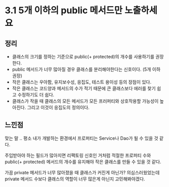# 3.1 5개 이하의 public 메서드만 노출하세요

## 정리

- 클래스의 크기를 정하는 기준으로 public(+ protected)의 개수를 사용하기를 권장한다.
- public 메서드가 너무 많아질 경우 클래스를 분리해야한다는 신호이다. (5개 이하 권장)
- 작은 클래스는 우아함, 유지보수성, 응집도, 테스트 용이성 등의 장점이 있다.
- 작은 클래스는 코드양과 메서드의 수가 적기 때문에  큰 클래스보다 에러를 찾기 쉽고 수정하기도 더 쉽다.
- 클래스가 작을 때 클래스의 모든 메서드가 모든 프러퍼티와 상호작용할 가능성이 높아진다. 그리고 이것이 응집도의 정의이다.

## 느낀점


맞는 말 .. 평소 내가 개발하는 환경에서 프로퍼티는 Service나 Dao가 될 수 있을 것 같다.  

주입받아야 하는 필드가 많아지면 리팩토링 신호인 거처럼 적절한 프로퍼티 수와 public(+ protected) 메서드의 개수를 유지해야 작은 클래스를 만들 수 있을 것 같다.

가끔 private 메서드가 너무 많아졌을 때 클래스가 커진게 아닌가? 의심스러웠었는데 private 메서드 수보다 클래스의 역할이 너무 많은게 아닌지 고민해봐야겠다.
